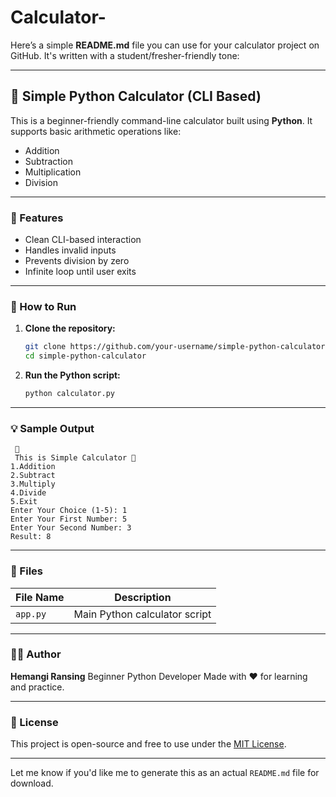 # Calculator-
Here’s a simple **README.md** file you can use for your calculator project on GitHub. It's written with a student/fresher-friendly tone:

---

## 🧮 Simple Python Calculator (CLI Based)

This is a beginner-friendly command-line calculator built using **Python**. It supports basic arithmetic operations like:

* Addition
* Subtraction
* Multiplication
* Division

---

### 📌 Features

* Clean CLI-based interaction
* Handles invalid inputs
* Prevents division by zero
* Infinite loop until user exits

---

### 🚀 How to Run

1. **Clone the repository:**

   ```bash
   git clone https://github.com/your-username/simple-python-calculator.git
   cd simple-python-calculator
   ```

2. **Run the Python script:**

   ```bash
   python calculator.py
   ```

---

### 💡 Sample Output

```
 🧮 
 This is Simple Calculator 🧮
1.Addition
2.Subtract
3.Multiply
4.Divide
5.Exit
Enter Your Choice (1-5): 1
Enter Your First Number: 5
Enter Your Second Number: 3
Result: 8
```

---

### 📂 Files

| File Name       | Description                   |
| --------------- | ----------------------------- |
| `app.py` | Main Python calculator script |

---

### 🧑‍💻 Author

**Hemangi Ransing**
Beginner Python Developer
Made with ❤️ for learning and practice.

---

### 📜 License

This project is open-source and free to use under the [MIT License](LICENSE).

---

Let me know if you'd like me to generate this as an actual `README.md` file for download.

